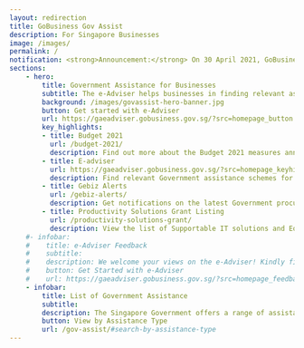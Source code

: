 ```yaml
---
layout: redirection
title: GoBusiness Gov Assist
description: For Singapore Businesses
image: /images/
permalink: /
notification: <strong>Announcement:</strong> On 30 April 2021, GoBusiness Gov Assist will be upgraded with more services and features for a better experience.<br/><strong>COVID-19 Government Assistance for Businesses:</strong> Click <a href="/supportschemes/general">here</a> to view the list of government assistance to help businesses tide through COVID-19 
sections:
    - hero:
        title: Government Assistance for Businesses
        subtitle: The e-Adviser helps businesses in finding relevant assistance schemes based on their needs.
        background: /images/govassist-hero-banner.jpg
        button: Get started with e-Adviser
        url: https://gaeadviser.gobusiness.gov.sg/?src=homepage_button
        key_highlights:
        - title: Budget 2021
          url: /budget-2021/
          description: Find out more about the Budget 2021 measures announced on 16 February 2021
        - title: E-adviser
          url: https://gaeadviser.gobusiness.gov.sg/?src=homepage_keyhighlights
          description: Find relevant Government assistance schemes for your business needs
        - title: Gebiz Alerts
          url: /gebiz-alerts/
          description: Get notifications on the latest Government procurement opportunities
        - title: Productivity Solutions Grant Listing
          url: /productivity-solutions-grant/
          description: View the list of Supportable IT solutions and Equipment
    #- infobar:
    #    title: e-Adviser Feedback
    #    subtitle: 
    #    description: We welcome your views on the e-Adviser! Kindly fill up the feedback form to share your experience in using the e-Adviser.<br/>To help us improve, do furnish us with as much detail as possible. We appreciate your time and feedback!<br/><a href="https://go.gov.sg/8qhbco" rel="noreferrer" target="_blank" class="bp-sec-button margin--top padding--bottom"><u> Share Feedback on e-Adviser</u> <i class="sgds-icon sgds-icon-arrow-right is-size-4" aria-hidden="true"></i></a><br/><p style="color:#037e8a;">Have not tried the e-Adviser? Get Started here.</p>The e-Adviser is a free online tool to help businesses in finding relevant assistance schemes via a series of questions.
    #    button: Get Started with e-Adviser
    #    url: https://gaeadviser.gobusiness.gov.sg/?src=homepage_feedback
    - infobar:
        title: List of Government Assistance
        subtitle: 
        description: The Singapore Government offers a range of assistance schemes to help businesses grow and succeed.<br/>Look for a tax incentive, loan, grant, or programme here.
        button: View by Assistance Type
        url: /gov-assist/#search-by-assistance-type
---
```

